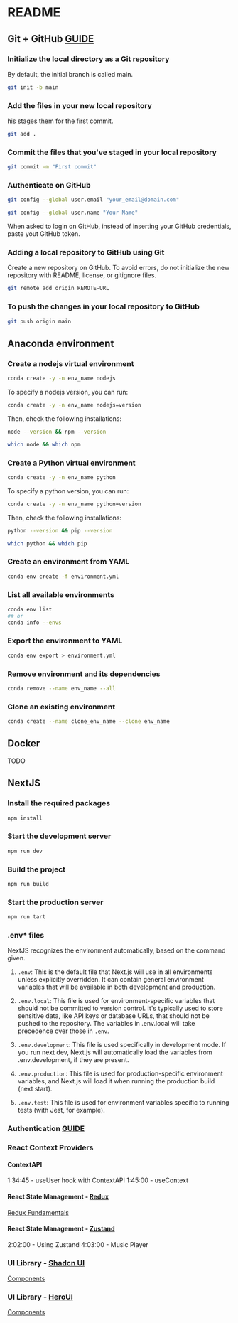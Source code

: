 # README

## Git + GitHub [GUIDE](https://docs.github.com/en/migrations/importing-source-code/using-the-command-line-to-import-source-code/adding-locally-hosted-code-to-github)

### Initialize the local directory as a Git repository

By default, the initial branch is called main.

```bash
git init -b main
```

### Add the files in your new local repository

his stages them for the first commit.

```bash
git add .
```

### Commit the files that you've staged in your local repository

```bash
git commit -m "First commit"
```

### Authenticate on GitHub

```bash
git config --global user.email "your_email@domain.com"
```

```bash
git config --global user.name "Your Name"
```

When asked to login on GitHub, instead of inserting your GitHub credentials, paste yout GitHub token.

### Adding a local repository to GitHub using Git

Create a new repository on GitHub. To avoid errors, do not initialize the new repository with README, license, or gitignore files.

```bash
git remote add origin REMOTE-URL
```

### To push the changes in your local repository to GitHub

```bash
git push origin main
```

## Anaconda environment

### Create a nodejs virtual environment

```bash
conda create -y -n env_name nodejs
```

To specify a nodejs version, you can run:

```bash
conda create -y -n env_name nodejs=version
```

Then, check the following installations:

```bash
node --version && npm --version
```

```bash
which node && which npm
```

### Create a Python virtual environment

```bash
conda create -y -n env_name python
```

To specify a python version, you can run:

```bash
conda create -y -n env_name python=version
```

Then, check the following installations:

```bash
python --version && pip --version
```

```bash
which python && which pip
```

### Create an environment from YAML

```bash
conda env create -f environment.yml
```

### List all available environments

```bash
conda env list
## or
conda info --envs
```

### Export the environment to YAML

```bash
conda env export > environment.yml
```

### Remove environment and its dependencies

```bash
conda remove --name env_name --all
```

### Clone an existing environment

```bash
conda create --name clone_env_name --clone env_name
```

## Docker

TODO

## NextJS

### Install the required packages

```bash
npm install
```

### Start the development server

```bash
npm run dev
```

### Build the project

```bash
npm run build
```

### Start the production server

```bash
npm run tart
```

### .env\* files

NextJS recognizes the environment automatically, based on the command given.

1. `.env`: This is the default file that Next.js will use in all environments unless explicitly overridden. It can contain general environment variables that will be available in both development and production.

2. `.env.local`: This file is used for environment-specific variables that should not be committed to version control. It's typically used to store sensitive data, like API keys or database URLs, that should not be pushed to the repository. The variables in .env.local will take precedence over those in `.env`.

3. `.env.development`: This file is used specifically in development mode. If you run next dev, Next.js will automatically load the variables from .env.development, if they are present.

4. `.env.production`: This file is used for production-specific environment variables, and Next.js will load it when running the production build (next start).

5. `.env.test`: This file is used for environment variables specific to running tests (with Jest, for example).

### Authentication [GUIDE](https://nextjs.org/docs/app/guides/authentication#session-management)

### React Context Providers

#### ContextAPI

1:34:45 - useUser hook with ContextAPI
1:45:00 - useContext

#### React State Management - [Redux](https://redux.js.org/usage/nextjs)

[Redux Fundamentals](https://redux.js.org/tutorials/fundamentals/part-1-overview)

#### React State Management - [Zustand](https://zustand.docs.pmnd.rs/guides/nextjs)

2:02:00 - Using Zustand
4:03:00 - Music Player

### UI Library - [Shadcn UI](https://ui.shadcn.com/docs/)

[Components](https://ui.shadcn.com/docs/components)

### UI Library - [HeroUI](https://www.heroui.com/docs/frameworks/nextjs)

[Components](https://www.heroui.com/docs/components/)
